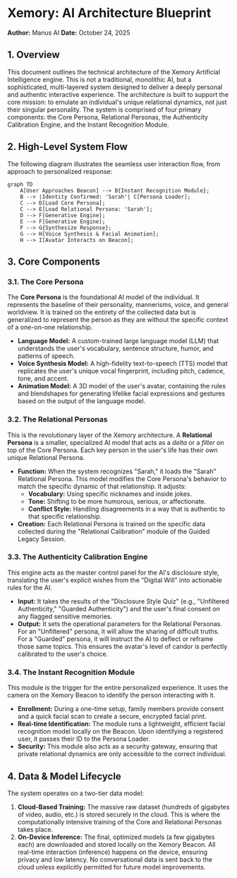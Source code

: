 # Xemory: AI Architecture Blueprint

**Author:** Manus AI
**Date:** October 24, 2025

## 1. Overview

This document outlines the technical architecture of the Xemory Artificial Intelligence engine. This is not a traditional, monolithic AI, but a sophisticated, multi-layered system designed to deliver a deeply personal and authentic interactive experience. The architecture is built to support the core mission: to emulate an individual's unique relational dynamics, not just their singular personality. The system is comprised of four primary components: the Core Persona, Relational Personas, the Authenticity Calibration Engine, and the Instant Recognition Module.

## 2. High-Level System Flow

The following diagram illustrates the seamless user interaction flow, from approach to personalized response:

```mermaid
graph TD
    A[User Approaches Beacon] --> B{Instant Recognition Module};
    B --> |Identity Confirmed: 'Sarah'| C[Persona Loader];
    C --> D[Load Core Persona];
    C --> E[Load Relational Persona: 'Sarah'];
    D --> F[Generative Engine];
    E --> F[Generative Engine];
    F --> G{Synthesize Response};
    G --> H[Voice Synthesis & Facial Animation];
    H --> I[Avatar Interacts on Beacon];
```

## 3. Core Components

### 3.1. The Core Persona

The **Core Persona** is the foundational AI model of the individual. It represents the baseline of their personality, mannerisms, voice, and general worldview. It is trained on the entirety of the collected data but is generalized to represent the person as they are without the specific context of a one-on-one relationship.

*   **Language Model:** A custom-trained large language model (LLM) that understands the user's vocabulary, sentence structure, humor, and patterns of speech.
*   **Voice Synthesis Model:** A high-fidelity text-to-speech (TTS) model that replicates the user's unique vocal fingerprint, including pitch, cadence, tone, and accent.
*   **Animation Model:** A 3D model of the user's avatar, containing the rules and blendshapes for generating lifelike facial expressions and gestures based on the output of the language model.

### 3.2. The Relational Personas

This is the revolutionary layer of the Xemory architecture. A **Relational Persona** is a smaller, specialized AI model that acts as a *delta* or a *filter* on top of the Core Persona. Each key person in the user's life has their own unique Relational Persona.

*   **Function:** When the system recognizes "Sarah," it loads the "Sarah" Relational Persona. This model modifies the Core Persona's behavior to match the specific dynamic of that relationship. It adjusts:
    *   **Vocabulary:** Using specific nicknames and inside jokes.
    *   **Tone:** Shifting to be more humorous, serious, or affectionate.
    *   **Conflict Style:** Handling disagreements in a way that is authentic to that specific relationship.
*   **Creation:** Each Relational Persona is trained on the specific data collected during the "Relational Calibration" module of the Guided Legacy Session.

### 3.3. The Authenticity Calibration Engine

This engine acts as the master control panel for the AI's disclosure style, translating the user's explicit wishes from the "Digital Will" into actionable rules for the AI.

*   **Input:** It takes the results of the "Disclosure Style Quiz" (e.g., "Unfiltered Authenticity," "Guarded Authenticity") and the user's final consent on any flagged sensitive memories.
*   **Output:** It sets the operational parameters for the Relational Personas. For an "Unfiltered" persona, it will allow the sharing of difficult truths. For a "Guarded" persona, it will instruct the AI to deflect or reframe those same topics. This ensures the avatar's level of candor is perfectly calibrated to the user's choice.

### 3.4. The Instant Recognition Module

This module is the trigger for the entire personalized experience. It uses the camera on the Xemory Beacon to identify the person interacting with it.

*   **Enrollment:** During a one-time setup, family members provide consent and a quick facial scan to create a secure, encrypted facial print.
*   **Real-time Identification:** The module runs a lightweight, efficient facial recognition model locally on the Beacon. Upon identifying a registered user, it passes their ID to the Persona Loader.
*   **Security:** This module also acts as a security gateway, ensuring that private relational dynamics are only accessible to the correct individual.

## 4. Data & Model Lifecycle

The system operates on a two-tier data model:

1.  **Cloud-Based Training:** The massive raw dataset (hundreds of gigabytes of video, audio, etc.) is stored securely in the cloud. This is where the computationally intensive training of the Core and Relational Personas takes place.
2.  **On-Device Inference:** The final, optimized models (a few gigabytes each) are downloaded and stored locally on the Xemory Beacon. All real-time interaction (inference) happens on the device, ensuring privacy and low latency. No conversational data is sent back to the cloud unless explicitly permitted for future model improvements.
